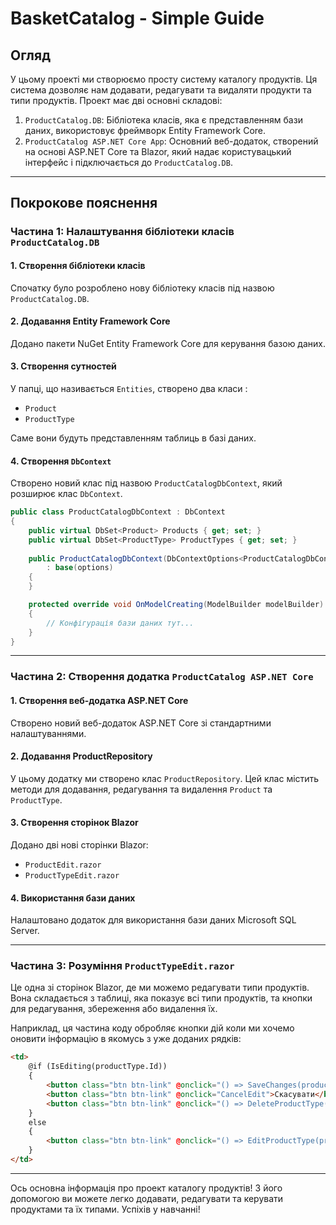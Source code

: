 # BasketCatalog - Simple Guide
## Огляд

У цьому проекті ми створюємо просту систему каталогу продуктів. Ця система дозволяє нам додавати, редагувати та видаляти продукти та типи продуктів. Проект має дві основні складові:

1. `ProductCatalog.DB`: Бібліотека класів, яка є представленням бази даних, використовує фреймворк Entity Framework Core.
2. `ProductCatalog ASP.NET Core App`: Основний веб-додаток, створений на основі ASP.NET Core та Blazor, який надає користувацький інтерфейс і підключається до `ProductCatalog.DB`.

---

## Покрокове пояснення

### Частина 1: Налаштування бібліотеки класів `ProductCatalog.DB`

#### 1. Створення бібліотеки класів
Спочатку було розроблено нову бібліотеку класів під назвою `ProductCatalog.DB`.

#### 2. Додавання Entity Framework Core
Додано пакети NuGet Entity Framework Core для керування базою даних.

#### 3. Створення сутностей
У папці, що називається `Entities`, створено два класи :
- `Product`
- `ProductType`

Саме вони будуть представленням таблиць в базі даних.

#### 4. Створення `DbContext`
Створено новий клас під назвою `ProductCatalogDbContext`, який розширює клас `DbContext`.

```csharp
public class ProductCatalogDbContext : DbContext
{
    public virtual DbSet<Product> Products { get; set; }
    public virtual DbSet<ProductType> ProductTypes { get; set; }
    
    public ProductCatalogDbContext(DbContextOptions<ProductCatalogDbContext> options)
        : base(options)
    {
    }

    protected override void OnModelCreating(ModelBuilder modelBuilder)
    {
        // Конфігурація бази даних тут...
    }
}
```

---

### Частина 2: Створення додатка `ProductCatalog ASP.NET Core`

#### 1. Створення веб-додатка ASP.NET Core
Створено новий веб-додаток ASP.NET Core зі стандартними налаштуваннями.

#### 2. Додавання ProductRepository
У цьому додатку ми створено клас `ProductRepository`. Цей клас містить методи для додавання, редагування та видалення `Product` та `ProductType`.

#### 3. Створення сторінок Blazor
Додано дві нові сторінки Blazor:
- `ProductEdit.razor`
- `ProductTypeEdit.razor`

#### 4. Використання бази даних
Налаштовано додаток для використання бази даних Microsoft SQL Server.

---

### Частина 3: Розуміння `ProductTypeEdit.razor`

Це одна зі сторінок Blazor, де ми можемо редагувати типи продуктів. Вона складається з таблиці, яка показує всі типи продуктів, та кнопки для редагування, збереження або видалення їх.

Наприклад, ця частина коду обробляє кнопки дій коли ми хочемо оновити інформацію в якомусь з уже доданих рядків:

```html
<td>
    @if (IsEditing(productType.Id))
    {
        <button class="btn btn-link" @onclick="() => SaveChanges(productType)">Зберегти</button>
        <button class="btn btn-link" @onclick="CancelEdit">Скасувати</button>
        <button class="btn btn-link" @onclick="() => DeleteProductType(productType)">Видалити</button>
    }
    else
    {
        <button class="btn btn-link" @onclick="() => EditProductType(productType.Id)">Редагувати</button>
    }
</td>
```

---

Ось основна інформація про проект каталогу продуктів! З його допомогою ви можете легко додавати, редагувати та керувати продуктами та їх типами. Успіхів у навчанні!